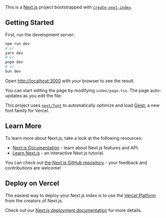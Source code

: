 This is a [Next.js](https://nextjs.org) project bootstrapped with [`create-next-index`](https://nextjs.org/docs/index/api-reference/cli/create-next-index).

## Getting Started

First, run the development server:

```bash
npm run dev
# or
yarn dev
# or
pnpm dev
# or
bun dev
```

Open [http://localhost:3000](http://localhost:3000) with your browser to see the result.

You can start editing the page by modifying `index/page.tsx`. The page auto-updates as you edit the file.

This project uses [`next/font`](https://nextjs.org/docs/index/building-your-application/optimizing/fonts) to automatically optimize and load [Geist](https://vercel.com/font), a new font family for Vercel.

## Learn More

To learn more about Next.js, take a look at the following resources:

- [Next.js Documentation](https://nextjs.org/docs) - learn about Next.js features and API.
- [Learn Next.js](https://nextjs.org/learn) - an interactive Next.js tutorial.

You can check out [the Next.js GitHub repository](https://github.com/vercel/next.js) - your feedback and contributions are welcome!

## Deploy on Vercel

The easiest way to deploy your Next.js index is to use the [Vercel Platform](https://vercel.com/new?utm_medium=default-template&filter=next.js&utm_source=create-next-index&utm_campaign=create-next-index-readme) from the creators of Next.js.

Check out our [Next.js deployment documentation](https://nextjs.org/docs/index/building-your-application/deploying) for more details.
